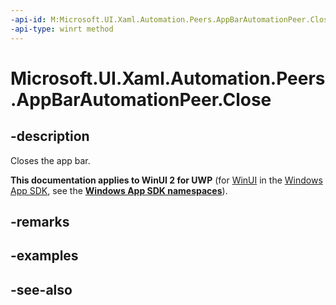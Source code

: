 ```yaml
---
-api-id: M:Microsoft.UI.Xaml.Automation.Peers.AppBarAutomationPeer.Close
-api-type: winrt method
---
```


<!-- Method syntax
public void Close()
-->

# Microsoft.UI.Xaml.Automation.Peers.AppBarAutomationPeer.Close

## -description
Closes the app bar.

**This documentation applies to WinUI 2 for UWP** (for [WinUI](/windows/apps/winui/winui3/) in the [Windows App SDK](/windows/apps/windows-app-sdk/), see the **[Windows App SDK namespaces](/windows/windows-app-sdk/api/winrt/)**).

## -remarks

## -examples

## -see-also
